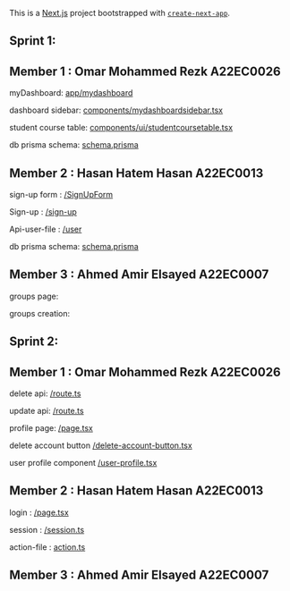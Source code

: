 This is a [Next.js](https://nextjs.org) project bootstrapped with [`create-next-app`](https://nextjs.org/docs/app/api-reference/cli/create-next-app).

## Sprint 1:
## Member 1 : Omar Mohammed Rezk A22EC0026
myDashboard: [app/mydashboard](https://github.com/i3omr/UTM-Study-Group-Finder/tree/Omar_Mohammed_Rezk_A22EC0026/app/mydashboard)

dashboard sidebar: [components/mydashboardsidebar.tsx](/https://github.com/i3omr/UTM-Study-Group-Finder/blob/Omar_Mohammed_Rezk_A22EC0026/components/mydashboardsidebar.tsx)

student course table: [components/ui/studentcoursetable.tsx](https://github.com/i3omr/UTM-Study-Group-Finder/tree/Omar_Mohammed_Rezk_A22EC0026/components/ui/studentcoursetable.tsx)

db prisma schema: [schema.prisma](https://github.com/i3omr/UTM-Study-Group-Finder/blob/Omar_Mohammed_Rezk_A22EC0026/prisma/schema.prisma)

## Member 2 : Hasan Hatem Hasan A22EC0013
sign-up form : [/SignUpForm](https://github.com/i3omr/UTM-Study-Group-Finder/blob/HASAN_HATEM_HATEM_A22EC0013/components/ui/form/SignUpForm.tsx)

Sign-up : [/sign-up](https://github.com/i3omr/UTM-Study-Group-Finder/tree/HASAN_HATEM_HATEM_A22EC0013/app/auth/sign-up)

Api-user-file : [/user](https://github.com/i3omr/UTM-Study-Group-Finder/tree/HASAN_HATEM_HATEM_A22EC0013/app/api/user)

db prisma schema: [schema.prisma](https://github.com/i3omr/UTM-Study-Group-Finder/blob/HASAN_HATEM_HATEM_A22EC0013/prisma/schema.prisma)


## Member 3 : Ahmed Amir Elsayed A22EC0007
groups page: []()

groups creation: []()



## Sprint 2:
## Member 1 : Omar Mohammed Rezk A22EC0026

delete api: [/route.ts](https://github.com/i3omr/UTM-Study-Group-Finder/tree/Omar_Mohammed_Rezk_A22EC0026/app/api/user/delete/route.ts)

update api: [/route.ts](https://github.com/i3omr/UTM-Study-Group-Finder/tree/Omar_Mohammed_Rezk_A22EC0026/app/api/user/update/route.ts)

profile page: [/page.tsx](https://github.com/i3omr/UTM-Study-Group-Finder/blob/Omar_Mohammed_Rezk_A22EC0026/app/profile/page.tsx)

delete account button [/delete-account-button.tsx](https://github.com/i3omr/UTM-Study-Group-Finder/blob/Omar_Mohammed_Rezk_A22EC0026/components/delete-account-button.tsx)

user profile component [/user-profile.tsx](https://github.com/i3omr/UTM-Study-Group-Finder/blob/Omar_Mohammed_Rezk_A22EC0026/components/ui/user-profile.tsx)

## Member 2 : Hasan Hatem Hasan A22EC0013
login : [/page.tsx](https://github.com/i3omr/UTM-Study-Group-Finder/blob/HASAN_HATEM_HATEM_A22EC0013/app/auth/login/page.tsx)

session : [/session.ts](https://github.com/i3omr/UTM-Study-Group-Finder/blob/HASAN_HATEM_HATEM_A22EC0013/lib/session.ts)

action-file : [action.ts](https://github.com/i3omr/UTM-Study-Group-Finder/blob/HASAN_HATEM_HATEM_A22EC0013/app/actions.ts)

## Member 3 : Ahmed Amir Elsayed A22EC0007


